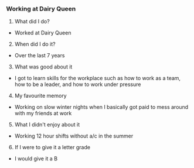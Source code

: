 ### Working at Dairy Queen

1) What did I do?

- Worked at Dairy Queen

2) When did I do it?

- Over the last 7 years 

3) What was good about it

- I got to learn skills for the workplace such as how to work as a team, how to be a leader, and how to work under pressure

4) My favourite memory

- Working on slow winter nights when I basically got paid to mess around with my friends at work

5) What I didn't enjoy about it 

- Working 12 hour shifts without a/c in the summer

6) If I were to give it a letter grade

- I would give it a B